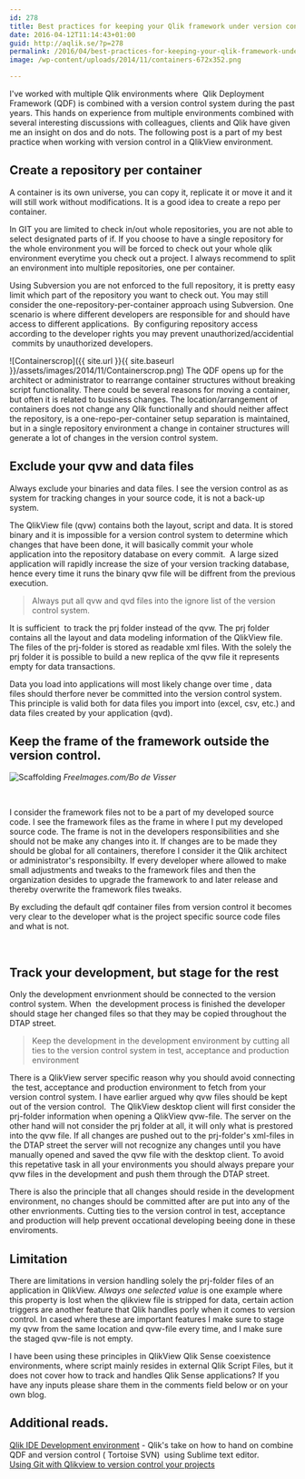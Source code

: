 ```yaml
---
id: 278
title: Best practices for keeping your Qlik framework under version control
date: 2016-04-12T11:14:43+01:00
guid: http://aqlik.se/?p=278
permalink: /2016/04/best-practices-for-keeping-your-qlik-framework-under-version-control/
image: /wp-content/uploads/2014/11/containers-672x352.png

---
```

I've worked with multiple Qlik environments where  Qlik Deployment Framework (QDF) is combined with a version control system during the past years. This hands on experience from multiple environments combined with several interesting discussions with colleagues, clients and Qlik have given me an insight on dos and do nots. The following post is a part of my best practice when working with version control in a QlikView environment.<!--more-->

## Create a repository per container
A container is its own universe, you can copy it, replicate it or move it and it will still work without modifications. It is a good idea to create a repo per container.

In GIT you are limited to check in/out whole repositories, you are not able to select designated parts of if. If you choose to have a single repository for the whole environment you will be forced to check out your whole qlik environment everytime you check out a project. I always recommend to split an environment into multiple repositories, one per container.

Using Subversion you are not enforced to the full repository, it is pretty easy limit which part of the repository you want to check out. You may still consider the one-repository-per-container approach using Subversion. One scenario is where different developers are responsible for and should have access to different applications.  By configuring repository access according to the developer rights you may prevent unauthorized/accidential  commits by unauthorized developers.

![Containerscrop]({{ site.url }}{{ site.baseurl }}/assets/images/2014/11/Containerscrop.png)
The QDF opens up for the architect or administrator to rearrange container structures without breaking script functionality. There could be several reasons for moving a container, but often it is related to business changes. The location/arrangement of containers does not change any Qlik functionally and should neither affect the repository, is a one-repo-per-container setup separation is maintained, but in a single repository environment a change in container structures will generate a lot of changes in the version control system.

## Exclude your qvw and data files
Always exclude your binaries and data files. I see the version control as as system for tracking changes in your source code, it is not a back-up system.

The QlikView file (qvw) contains both the layout, script and data. It is stored binary and it is impossible for a version control system to determine which changes that have been done, it will basically commit your whole application into the repository database on every commit.  A large sized application will rapidly increase the size of your version tracking database, hence every time it runs the binary qvw file will be diffrent from the previous execution.
  
>Always put all qvw and qvd files into the ignore list of the version control system.

It is sufficient  to track the prj folder instead of the qvw. The prj folder contains all the layout and data modeling information of the QlikView file. The files of the prj-folder is stored as readable xml files. With the solely the prj folder it is possible to build a new replica of the qvw file it represents empty for data transactions.

Data you load into applications will most likely change over time , data files should therfore never be committed into the version control system. This principle is valid both for data files you import into (excel, csv, etc.) and data files created by your application (qvd).

## Keep the frame of the framework outside the version control.

<img class="wp-image-296 size-medium" src="{{ site.url }}{{ site.baseurl }}/assets/images/2016/04/scaffolding-1463583-639x803.jpg" alt="Scaffolding"/> _FreeImages.com/Bo de Visser_

&nbsp;

I consider the framework files not to be a part of my developed source code. I see the framework files as the frame in where I put my developed source code. The frame is not in the developers responsibilities and she should not be make any changes into it. If changes are to be made they should be global for all containers, therefore I consider it the Qlik architect or administrator's responsibilty. If every developer where allowed to make small adjustments and tweaks to the framework files and then the organization desides to upgrade the framework to and later release and thereby overwrite the framework files tweaks.

By excluding the default qdf container files from version control it becomes very clear to the developer what is the project specific source code files and what is not.

&nbsp;
## Track your development, but stage for the rest
Only the development envrionment should be connected to the version control system. When  the development process is finished the developer should stage her changed files so that they may be copied throughout the DTAP street.
<blockquote>Keep the development in the development environment by cutting all ties to the version control system in test, acceptance and production environment</blockquote>
There is a QlikView server specific reason why you should avoid connecting  the test, acceptance and production environment to fetch from your version control system. I have earlier argued why qvw files should be kept out of the version control.  The QlikView desktop client will first consider the prj-folder information when opening a QlikView qvw-file. The server on the other hand will not consider the prj folder at all, it will only what is prestored into the qvw file. If all changes are pushed out to the prj-folder's xml-files in the DTAP street the server will not recognize any changes until you have manually opened and saved the qvw file with the desktop client. To avoid this repetative task in all your environments you should always prepare your qvw files in the development and push them through the DTAP street.

There is also the principle that all changes should reside in the development environment, no changes should be committed after are put into any of the other envrionments. Cutting ties to the version control in test, acceptance and production will help prevent occational developing beeing done in these enviroments.
## Limitation
There are limitations in version handling solely the prj-folder files of an application in QlikView. <em>Always one selected value</em> is one example where this property is lost when the qlikview file is stripped for data, certain action triggers are another feature that Qlik handles porly when it comes to version control. In cased where these are important features I make sure to stage my qvw from the same location and qvw-file every time, and I make sure the staged qvw-file is not empty.

I have been using these principles in QlikView Qlik Sense coexistence environments, where script mainly resides in external Qlik Script Files, but it does not cover how to track and handles Qlik Sense applications? If you have any inputs please share them in the comments field below or on your own blog.
## Additional reads.
[Qlik IDE Development environment](https://community.qlik.com/docs/DOC-8157) - Qlik's take on how to hand on combine QDF and version control ( Tortoise SVN)  using Sublime text editor.    
[Using Git with Qlikview to version control your projects](https://biexperience.wordpress.com/2013/10/30/using-git-with-qlikview-to-version-control-your-projects/)
